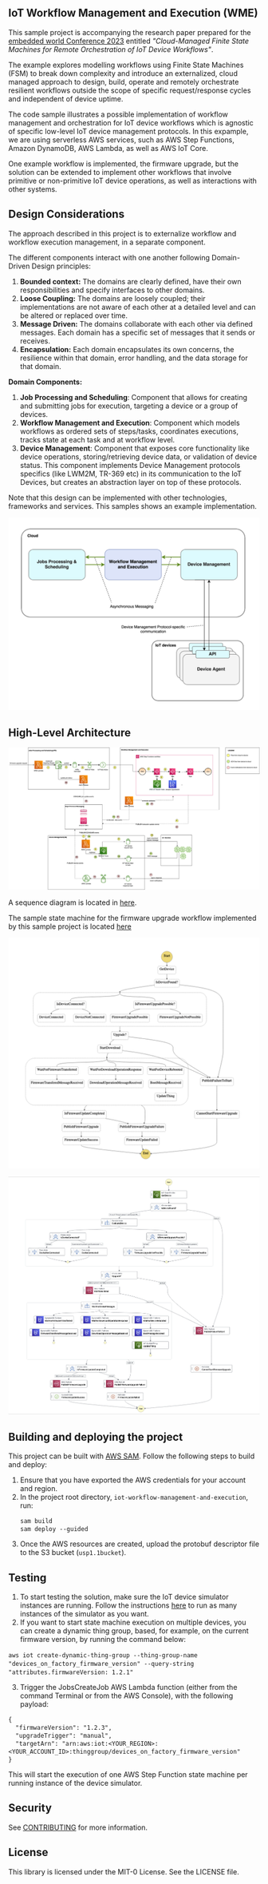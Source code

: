 ## IoT Workflow Management and Execution (WME) 
This sample project is accompanying the research paper prepared for  the [embedded world Conference 2023](https://events.weka-fachmedien.de/embedded-world-conference/program/) entitled _"Cloud-Managed Finite State Machines for Remote Orchestration of IoT Device Workflows"_. 

The example explores modelling workflows using Finite State Machines (FSM) to break down complexity and introduce an externalized, cloud managed approach to design, build, operate and remotely orchestrate resilient workflows
outside the scope of specific request/response cycles and independent of device uptime.

The code sample illustrates a possible implementation of workflow management and orchestration for IoT device workflows which is agnostic of specific low-level IoT device management protocols. 
In this expample, we are using serverless AWS services, such as AWS Step Functions, Amazon DynamoDB, AWS Lambda, as well as AWS IoT Core. 

One example workflow is implemented, the firmware upgrade, but the solution can be extended to implement other workflows that involve primitive or non-primitive IoT device operations, as well as interactions with other systems.

## Design Considerations
The approach described in this project is to externalize workflow and workflow execution management, in a separate component. 

The different components interact with one another following Domain-Driven Design principles:

1)	**Bounded context:** The domains are clearly defined, have their own responsibilities and specify interfaces to other domains.
2)	**Loose Coupling:** The domains are loosely coupled; their implementations are not aware of each other at a detailed level and can be altered or replaced over time.
3)	**Message Driven:** The domains collaborate with each other via defined messages. Each domain has a specific set of messages that it sends or receives. 
4)  **Encapsulation:** Each domain encapsulates its own concerns, the resilience within that domain, error handling, and the data storage for that domain.

**Domain Components:**
1. **Job Processing and Scheduling**: Component that allows for creating and submitting jobs for execution, targeting a device or a group of devices.
2. **Workflow Management and Execution**: Component which models workflows as ordered sets of steps/tasks, coordinates executions, tracks state at each task and at workflow level.
3. **Device Management**: Component that exposes core functionality like device operations, storing/retrieving device data, or validation of device status. This component implements Device Management protocols specifics (like LWM2M, TR-369 etc) in its communication to the IoT Devices, but 
creates an abstraction layer on top of these protocols.

Note that this design can be implemented with other technologies, frameworks and services. This samples shows an example implementation.

![](docs/design-considerations.png)

## High-Level Architecture
![](docs/high-level-solution.png)

A sequence diagram is located in [here](/docs/Sequence-Diagram.png). 

The sample state machine for the firmware upgrade workflow implemented by this sample project is located [here](workflow-management-and-execution/statemachine/firmware_upgrade.asl.json)

![](docs/stepfunctions_statemachine.png)

![](docs/stepfunctions_aws_service_integration.png)

## Building and deploying the project

This project can be built with [AWS SAM](https://docs.aws.amazon.com/serverless-application-model/latest/developerguide/what-is-sam.html). 
Follow the following steps to build and deploy:
1. Ensure that you have exported the AWS credentials for your account and region.
2. In the project root directory, `iot-workflow-management-and-execution`, run:
   ```
   sam build
   sam deploy --guided
    ```
3. Once the AWS resources are created, upload the protobuf descriptor file to the S3 bucket (`usp1.1bucket`).

## Testing
1. To start testing the solution, make sure the IoT device simulator instances are running. Follow the instructions [here](device-agent-simulator/README.md) to run as many instances of the simulator as you want.
2. If you want to start state machine execution on multiple devices, you can create a dynamic thing group, based, for example, on the current firmware version, by running the command below:

`aws iot create-dynamic-thing-group --thing-group-name "devices_on_factory_firmware_version" --query-string "attributes.firmwareVersion: 1.2.1"`

3. Trigger the JobsCreateJob AWS Lambda function (either from the command Terminal or from the AWS Console), with the following payload:

```
{
  "firmwareVersion": "1.2.3",
  "upgradeTrigger": "manual",
  "targetArn": "arn:aws:iot:<YOUR_REGION>:<YOUR_ACCOUNT_ID>:thinggroup/devices_on_factory_firmware_version"
}

```
This will start the execution of one AWS Step Function state machine per running instance of the device simulator. 

## Security

See [CONTRIBUTING](CONTRIBUTING.md#security-issue-notifications) for more information.

## License

This library is licensed under the MIT-0 License. See the LICENSE file.

